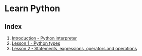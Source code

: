 # Learn Python

## Index

1. [Introduction - Python interpreter](lesson_000.md)
2. [Lesson 1 - Python types](lesson_001.md)
3. [Lesson 2 - Statements, expressions, operators and operations](lesson_002.md)

